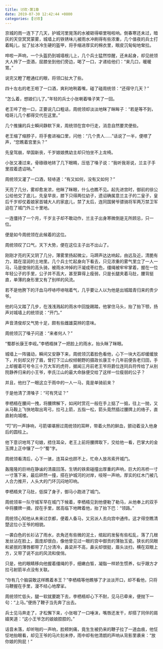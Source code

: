```yaml
---
title: 讨欢-第1章
date: 2019-07-30 12:42:44 +0800
categories: [讨欢]
---
```


京城的雨一连下了几天，护城河里晃荡的水被砸得噼里啪啦响。倒春寒还未过，暗灰的天空冥冥蒙雾，城墙上的铁锈味儿被雨水冲刷得有些浓重，几个值夜的兵士打着盹儿，扯了扯冰冷生硬的盔甲，将手缩进厚实的棉衣里，眼皮沉甸甸地耷拉。

哗啦一声响，一个头盔扔到城墙根儿上，几个兵士猛然惊醒，还未起身，却见统领大人拎了一壶酒，屈膝坐到他们旁边，喝了一口，才递给他们：“来几口，暖暖胃。”

说完又瞪了瞪通红的眼，将领口扯大了些。

四十左右的老王咂了一口酒，爽利地咧着嘴，碰了碰周统领：“还得守几天？”

“怎么着，想娘们儿了。”年轻的兵士小张喇着嗓子笑了一回。

老王啐了他一口，正要说几口粗话，周统领却淡淡地眯了眯眸子：“若是等不到，咱哥儿几个都得交代在这里。”

几个推攘的兵士瞬间静默下来，周统领在宫中行走，消息自然要灵便些。

老王缩了缩脖子，将手套进袖口里，问他：“几个贵人……”话说了一半，便噤了声，“您瞧着宫里头？”

先皇驾崩，举国新丧，千岁娘娘携幼主却只怕坐不上龙椅。

小张又凑过来，骨碌碌地转了几下眼睛，压低了嗓子说：“我听我哥说，兰主子手里捏着遗诏呐。”

周统领又灌了一口酒，轻哧道：“有又如何，没有又如何？”

天亮了几分，雾却愈发浓，他眯了眯眼，什么也瞧不见。起先进宫时，御前的徐公公给他交了底儿，先皇早丧，膝下只得两位幼子，遗诏确属意兰主子的二皇子，皇后千岁却仗着娘家首辅大人的家底儿，禁了太后，连同国舅爷骠骑将军两万禁卫军迫在了城门外三十里地。

一连僵持了一个月，千岁主子却不敢动作，兰主子出身寒微倒是无所顾忌，只一位。

便是如今周统领在此候着的这位。

周统领叹了口气，天下大势，便在这位主子出不出山了。

刚刚才亮的天又阴了几分，薄雾里扬起微尘，马蹄声达达响起，由远及近，清脆有力，踏在湿润的土地里。几个兵士忙起身向下看去，只见浓重的雾气里立了一人一马，马是俊俏的高头骑，被雨水冲掉的汗凝成枣红色，缰绳被牢牢掌着，握在一位年轻公子的手里，公子并不高大，甚至算得上瘦弱，只是长腿夹着马肚，腰背挺直，单薄的身形里又有了别样的风流。

若不是他胯下的汗血马哼哧哼哧喘着气，几乎要让人以为他是出城踏青归来的贵少爷。

他的马又踏了几步，在浅浅溅起的雨水中回旋踢踏，他掌住马头，抬了抬下颚，扬声对城墙上的统领说：“开门。”

声音清俊却又气势十足，颇有些雌雄莫辨的意味。

周统领沉了嗓子问道：“来者何人？”

“蜀郡长康王李岘。”李栖梧抹了一把脸上的雨水，抬头眯了眯眼。

城墙上一阵骚动，瞬间又安静下来，周统领沉着脸色看他，心下一块大石却缓缓放下，片刻却又拧了眉，曾打下江山权倾朝野的摄政长康王十几年前便告老归田，手上却握着可号令三十万大军的虎符，据闻三月前老王爷将爵位连同兵符传给了从别院静养归来的小王爷，李氏江山的最大命脉便交给了这样一位瘦弱的公子？

并且，他扫了一眼这立于雨中的一人一马，竟是单骑前来？

于是他清了清嗓子：“可有凭证？”

李栖梧在腰间一拽，将腰牌解下，如闲时赏花一般在手上掂了一掂，往上一抛，又从马鞍上飞快地取出弯弓，拉弓上箭，五指一松，箭头竟然插过腰牌上的络子，直直射向城楼。

“叮”的一声铮响，弓箭堪堪擦过周统领的耳畔，带着火热的鲜血，颤动着没入他身后的圆柱上。

他下意识地骂了句娘，捂住耳朵，老王上前将腰牌取下，交给他一看，巴掌大的金玉牌上正中镶了一个“蜀”字。

周统领看清后，心下一骇，连耳朵也顾不上，忙命人放吊索开城门。

轰隆隆的巨响在静谧的清晨回荡，生锈的铁索碰撞出厚重的声响，巨大的吊桥一寸一寸落下来，最后砰然一撞，搭在护城河的对岸，吱呀一声响，厚实的红木门被几人合力推开，人头大的门环沉闷地叩响。

李栖梧夹了马肚，低探了身子，御马小跑进了城门。

周统领率一队守城军早在城门下候着，李栖梧见到他便勒了勒马，从他奉上的双手中将腰牌一摘，捏在手里，居高临下地睥着他，抬了抬下巴：“领路。”

周统领心知他从未来过京都，便着人备马，又另派人去向宫中通传。这才得空瞧清楚这位小王爷的相貌。

一袭白色的长衫沾了雨水，衣角还有些微的泥土，绾起的发髻有些松乱，落了几根发丝沾在脸上，面庞却很白，像他曾见过一眼的宫中御贡的薄胎玉瓷。狭长的凤眼和紧抿的薄唇都带了几分清冷，鼻梁并不高，鼻尖却很挺，眉头淡扫，横在双眼上方，又带了说不出的风流和俊俏。

只是，他的眼睛移向他握着缰绳的手，细嫩白皙，凝脂一样娇生惯养，似乎跟方才拉弓射箭半点没有关联。

“你有几个脑袋敢这样瞧着本王？”李栖梧等他瞧够了才淡淡开口，却不看他，只将马鞭握在手里，漫不经心地摩挲。

周统领忙低头，腿一软就要跪下去，李栖梧却心下不耐，见马已牵来，便抛下一句：“上马。”便扬了鞭子当先奔了出去。

兵士见马奔走了，才松懈下来，小张咽了一口唾沫，嘴唇还发干，却搭了同伴的肩嬉笑道：“这小王爷怎的娘娘腔腔的。”

话音未落，却听啪的一声响，脸颊刺痛，竟生生被扔来的鞭子拉了一道血痕，他怔怔地抬眼看，却见王爷的马片刻未停，雨中却有他清朗的声响从背影里袭来：“放你娘的狗屁！”

